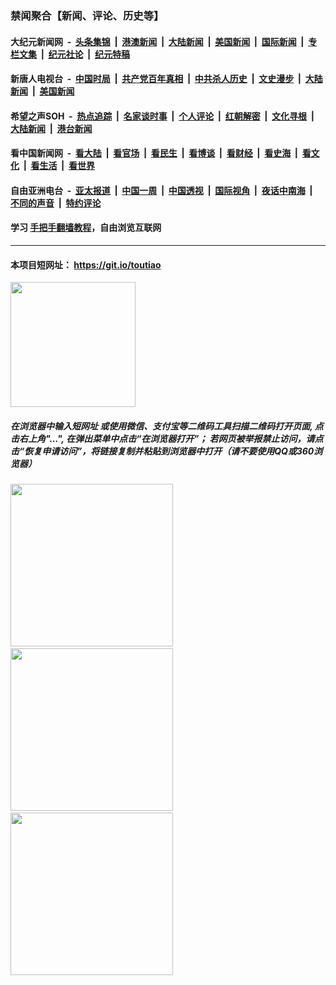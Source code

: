 ### 禁闻聚合【新闻、评论、历史等】

#### 大纪元新闻网 &nbsp;-&nbsp; [头条集锦](indexes/E头条集锦.md?t=02241201) &nbsp;|&nbsp; [港澳新闻](indexes/E港澳新闻.md?t=02241201)  &nbsp;|&nbsp; [大陆新闻](indexes/E大陆新闻.md?t=02241201) &nbsp;|&nbsp; [美国新闻](indexes/E美国新闻.md?t=02241201) &nbsp;|&nbsp; [国际新闻](indexes/E国际新闻.md?t=02241201) &nbsp;|&nbsp; [专栏文集](indexes/E专栏文集.md?t=02241201) &nbsp;|&nbsp; [纪元社论](indexes/E纪元社论.md?t=02241201) &nbsp;|&nbsp; [纪元特稿](indexes/E纪元特稿.md?t=02241201) 

#### 新唐人电视台 &nbsp;-&nbsp; [中国时局](indexes/N中国时局.md?t=02241201) &nbsp;|&nbsp; [共产党百年真相](indexes/N共产党百年真相.md?t=02241201) &nbsp;|&nbsp; [中共杀人历史](indexes/N中共杀人历史.md?t=02241201) &nbsp;|&nbsp; [文史漫步](indexes/N文史漫步.md?t=02241201) &nbsp;|&nbsp; [大陆新闻](indexes/N大陆新闻.md?t=02241201) &nbsp;|&nbsp; [美国新闻](indexes/N美国新闻.md?t=02241201)

#### 希望之声SOH &nbsp;-&nbsp; [热点追踪](indexes/H热点追踪.md?t=02241201) &nbsp;|&nbsp; [名家谈时事](indexes/H名家谈时事.md?t=02241201) &nbsp;|&nbsp; [个人评论](indexes/H个人评论.md?t=02241201)  &nbsp;|&nbsp; [红朝解密](indexes/H红朝解密.md?t=02241201) &nbsp;|&nbsp; [文化寻根](indexes/H文化寻根.md?t=02241201) &nbsp;|&nbsp; [大陆新闻](indexes/H大陆新闻.md?t=02241201) &nbsp;|&nbsp; [港台新闻](indexes/H港台新闻.md?t=02241201)

#### 看中国新闻网 &nbsp;-&nbsp; [看大陆](indexes/S看大陆.md?t=02241201) &nbsp;|&nbsp; [看官场](indexes/S看官场.md?t=02241201) &nbsp;|&nbsp; [看民生](indexes/S看民生.md?t=02241201)  &nbsp;|&nbsp; [看博谈](indexes/S看博谈.md?t=02241201) &nbsp;|&nbsp; [看财经](indexes/S看财经.md?t=02241201) &nbsp;|&nbsp; [看史海](indexes/S看史海.md?t=02241201) &nbsp;|&nbsp; [看文化](indexes/S看文化.md?t=02241201) &nbsp;|&nbsp; [看生活](indexes/S看生活.md?t=02241201) &nbsp;|&nbsp; [看世界](indexes/S看世界.md?t=02241201)

#### 自由亚洲电台 &nbsp;-&nbsp; [亚太报道](indexes/R亚太报道.md?t=02241201) &nbsp;|&nbsp; [中国一周](indexes/R中国一周.md?t=02241201) &nbsp;|&nbsp; [中国透视](indexes/R中国透视.md?t=02241201)  &nbsp;|&nbsp; [国际视角](indexes/R国际视角.md?t=02241201) &nbsp;|&nbsp; [夜话中南海](indexes/R夜话中南海.md?t=02241201) &nbsp;|&nbsp; [不同的声音](indexes/R不同的声音.md?t=02241201) &nbsp;|&nbsp; [特约评论](indexes/R特约评论.md?t=02241201)

#### 学习 [手把手翻墙教程](https://github.com/gfw-breaker/guides/wiki)，自由浏览互联网

----

#### 本项目短网址： https://git.io/toutiao
<img src="https://raw.githubusercontent.com/gfw-breaker/banned-news/master/scripts/img/qr.png" width="200px"/>  

##### 在浏览器中输入短网址 或使用微信、支付宝等二维码工具扫描二维码打开页面, 点击右上角"...", 在弹出菜单中点击“在浏览器打开”； 若网页被举报禁止访问，请点击“恢复申请访问”，将链接复制并粘贴到浏览器中打开（请不要使用QQ或360浏览器）

<img src="https://raw.githubusercontent.com/gfw-breaker/banned-news/master/scripts/img/1.png" width="260px"/> &nbsp; <img src="https://raw.githubusercontent.com/gfw-breaker/banned-news/master/scripts/img/2.png" width="260px"/> &nbsp; <img src="https://raw.githubusercontent.com/gfw-breaker/banned-news/master/scripts/img/3.png" width="260px"/>
